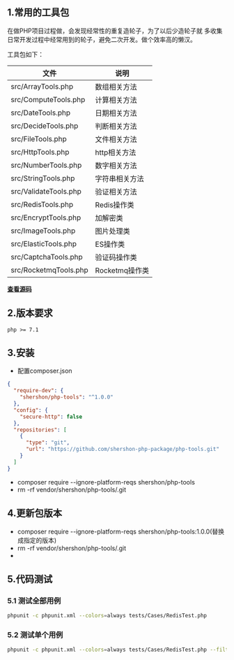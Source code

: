 ## 1.常用的工具包

在做PHP项目过程做，会发现经常性的重复造轮子，为了以后少造轮子就 多收集日常开发过程中经常用到的轮子，避免二次开发。做个效率高的懒汉。

工具包如下：

| 文件                    | 说明          |
|-----------------------|-------------|
| src/ArrayTools.php    | 数组相关方法      |
| src/ComputeTools.php  | 计算相关方法      |
| src/DateTools.php     | 日期相关方法      |
| src/DecideTools.php   | 判断相关方法      |
| src/FileTools.php     | 文件相关方法      |
| src/HttpTools.php     | http相关方法    |
| src/NumberTools.php   | 数字相关方法      |
| src/StringTools.php   | 字符串相关方法     |
| src/ValidateTools.php | 验证相关方法      |
| src/RedisTools.php    | Redis操作类    |
| src/EncryptTools.php  | 加解密类        |
| src/ImageTools.php    | 图片处理类       |
| src/ElasticTools.php  | ES操作类       |
| src/CaptchaTools.php  | 验证码操作类      |
| src/RocketmqTools.php  | Rocketmq操作类 |

**[查看源码](https://github.com/shershon-php-package/php-tools.git)**

## 2.版本要求

```shell script
php >= 7.1
```

## 3.安装

- 配置composer.json
```json
{
  "require-dev": {
    "shershon/php-tools": "^1.0.0"
  },
  "config": {
    "secure-http": false
  },
  "repositories": [
    {
      "type": "git",
      "url": "https://github.com/shershon-php-package/php-tools.git"
    }
  ]
}
```

- composer require --ignore-platform-reqs shershon/php-tools
- rm -rf vendor/shershon/php-tools/.git

## 4.更新包版本
- composer require --ignore-platform-reqs shershon/php-tools:1.0.0(替换成指定的版本)
- rm -rf vendor/shershon/php-tools/.git
- 
## 5.代码测试

### 5.1 测试全部用例

```bash
phpunit -c phpunit.xml --colors=always tests/Cases/RedisTest.php
```

### 5.2 测试单个用例

```bash
phpunit -c phpunit.xml --colors=always tests/Cases/RedisTest.php --filter testGetVal
```